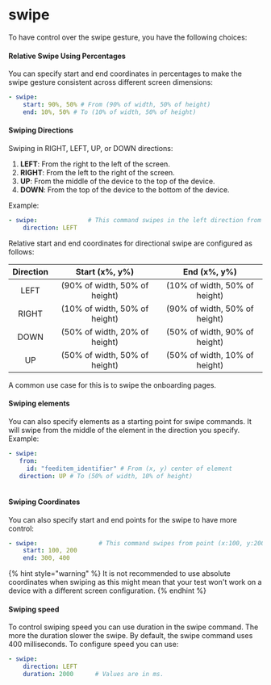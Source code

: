 # swipe

To have control over the swipe gesture, you have the following choices:

#### **Relative Swipe Using Percentages**

You can specify start and end coordinates in percentages to make the swipe gesture consistent across different screen dimensions:

```yaml
- swipe:  
    start: 90%, 50% # From (90% of width, 50% of height)
    end: 10%, 50% # To (10% of width, 50% of height)
```

#### **Swiping Directions**&#x20;

Swiping in RIGHT, LEFT, UP, or DOWN directions:

1. **LEFT**: From the right to the left of the screen.
2. **RIGHT**: From the left to the right of the screen.
3. **UP**: From the middle of the device to the top of the device.
4. **DOWN**: From the top of the device to the bottom of the device.

Example:

```yaml
- swipe:              # This command swipes in the left direction from the middle of the device. 
    direction: LEFT
```

Relative start and end coordinates for directional swipe are configured as follows:

| Direction |         Start (x%, y%)        |          End (x%, y%)         |
| :-------: | :---------------------------: | :---------------------------: |
|    LEFT   | (90% of width, 50% of height) | (10% of width, 50% of height) |
|   RIGHT   | (10% of width, 50% of height) | (90% of width, 50% of height) |
|   DOWN    | (50% of width, 20% of height) | (50% of width, 90% of height) |
|     UP    | (50% of width, 50% of height) | (50% of width, 10% of height) |

A common use case for this is to swipe the onboarding pages.

#### **Swiping elements**

You can also specify elements as a starting point for swipe commands. It will swipe from the middle of the element in the direction you specify. Example:

```yaml
- swipe:
   from: 
     id: "feeditem_identifier" # From (x, y) center of element 
   direction: UP # To (50% of width, 10% of height)
    
```

#### **Swiping Coordinates**

You can also specify start and end points for the swipe to have more control:

```yaml
- swipe:                 # This command swipes from point (x:100, y:200) to point (x: 300, y:400). Units are in pixels
    start: 100, 200
    end: 300, 400
```

{% hint style="warning" %}
It is not recommended to use absolute coordinates when swiping as this might mean that your test won't work on a device with a different screen configuration.
{% endhint %}

#### Swiping speed

To control swiping speed you can use duration in the swipe command. The more the duration slower the swipe. By default, the swipe command uses 400 milliseconds. To configure speed you can use:

```yaml
- swipe:
    direction: LEFT
    duration: 2000      # Values are in ms.
```

